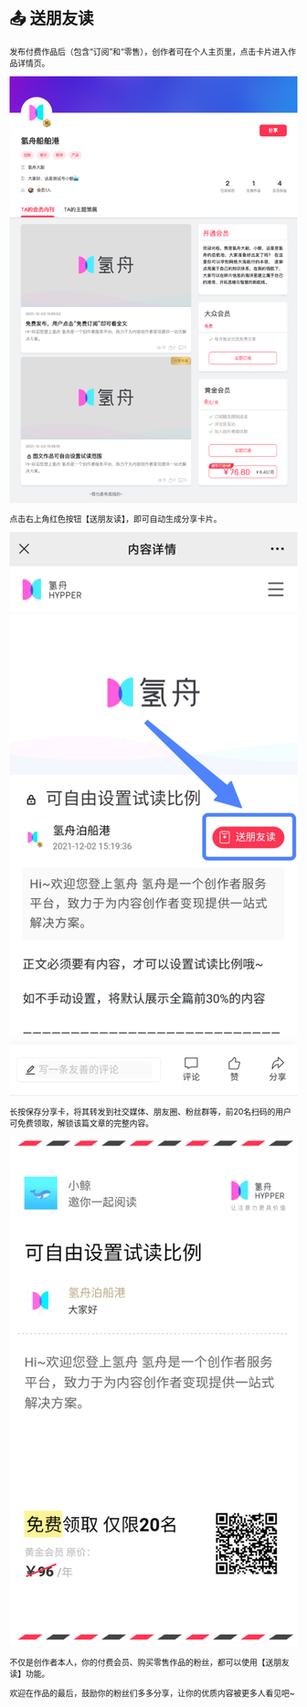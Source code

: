# 📤 送朋友读

发布付费作品后（包含“订阅”和“零售），创作者可在个人主页里，点击卡片进入作品详情页。

![](../.gitbook/assets/15送朋友读03.png)

点击右上角红色按钮【送朋友读】，即可自动生成分享卡片。

![](../.gitbook/assets/15送朋友读01.png)

长按保存分享卡，将其转发到社交媒体、朋友圈、粉丝群等，前20名扫码的用户可免费领取，解锁该篇文章的完整内容。

![](../.gitbook/assets/15送朋友读02.png)

不仅是创作者本人，你的付费会员、购买零售作品的粉丝，都可以使用【送朋友读】功能。

欢迎在作品的最后，鼓励你的粉丝们多多分享，让你的优质内容被更多人看见吧\~
